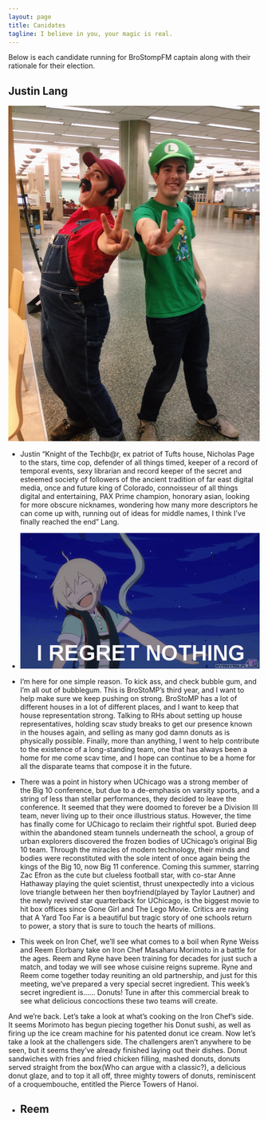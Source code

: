 ```yaml
---
layout: page
title: Canidates
tagline: I believe in you, your magic is real. 
---
```


Below is each candidate running for BroStompFM captain along with their rationale for their election. 

## Justin Lang
![](./assets/lang.jpg) 

*   Justin “Knight of the Techb@r, ex patriot of Tufts house, Nicholas Page to the stars, time cop, defender of all things timed, keeper of a record of temporal events, sexy librarian and record keeper of the secret and esteemed society of followers of the ancient tradition of far east digital media, once and future king of Colorado, connoisseur of all things digital and entertaining, PAX Prime champion, honorary asian, looking for more obscure nicknames, wondering how many more descriptors he can come up with, running out of ideas for middle names, I think I’ve finally reached the end” Lang. 

* ![](./assets/lang.gif)

* I’m here for one simple reason. To kick ass, and check bubble gum, and I’m all out of bubblegum. This is BroStoMP’s third year, and I want to help make sure we keep pushing on strong. BroStoMP has a lot of different houses in a lot of different places, and I want to keep that house representation strong. Talking to RHs about setting up house representatives, holding scav study breaks to get our presence known in the houses again, and selling as many god damn donuts as is physically possible. Finally, more than anything, I went to help contribute to the existence of a long-standing team, one that has always been a home for me come scav time, and I hope can continue to be a home for all the disparate teams that compose it in the future.

*  There was a point in history when UChicago was a strong member of the Big 10 conference, but due to a de-emphasis on varsity sports, and a string of less than stellar performances, they decided to leave the conference. It seemed that they were doomed to forever be a Division III team, never living up to their once illustrious status. However, the time has finally come for UChicago to reclaim their rightful spot. Buried deep within the abandoned steam tunnels underneath the school, a group of urban explorers discovered the frozen bodies of UChicago’s original Big 10 team. Through the miracles of modern technology, their minds and bodies were reconstituted with the sole intent of once again being the kings of the Big 10, now Big 11 conference. Coming this summer, starring Zac Efron as the cute but clueless football star, with co-star Anne Hathaway playing the quiet scientist, thrust unexpectedly into a vicious love triangle between her then boyfriend(played by Taylor Lautner) and the newly revived star quarterback for UChicago, is the biggest movie to hit box offices since Gone Girl and The Lego Movie. Critics are raving that A Yard Too Far is a beautiful but tragic story of one schools return to power, a story that is sure to touch the hearts of millions.

* This week on Iron Chef, we’ll see what comes to a boil when Ryne Weiss and Reem Elorbany take on Iron Chef Masaharu Morimoto in a battle for the ages. Reem and Ryne have been training for decades for just such a match, and today we will see whose cuisine reigns supreme. Ryne and Reem come together today reuniting an old partnership, and just for this meeting, we’ve prepared a very special secret ingredient. This week’s secret ingredient is…… Donuts! Tune in after this commercial break to see what delicious concoctions these two teams will create.
 
And we’re back. Let’s take a look at what’s cooking on the Iron Chef’s side.  It seems Morimoto has begun piecing together his Donut sushi, as well as firing up the ice cream machine for his patented donut ice cream. Now let’s take a look at the challengers side. The challengers aren’t anywhere to be seen, but it seems they’ve already finished laying out their dishes. Donut sandwiches with fries and fried chicken filling, mashed donuts, donuts served straight from the box(Who can argue with a classic?), a delicious donut glaze, and to top it all off, three mighty towers of donuts, reminiscent of a croquembouche, entitled the Pierce Towers of Hanoi.

 * ## Reem 

